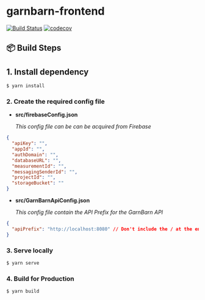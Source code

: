 # garnbarn-frontend

[![Build Status](https://app.travis-ci.com/GarnBarn/garnbarn-frontend.svg?branch=master)](https://app.travis-ci.com/GarnBarn/garnbarn-frontend)
[![codecov](https://codecov.io/gh/GarnBarn/garnbarn-frontend/branch/master/graph/badge.svg?token=QwED3bFABW)](https://codecov.io/gh/GarnBarn/garnbarn-frontend)

## 📦 Build Steps

## 1. Install dependency

```bash
$ yarn install
```

### 2. Create the required config file

- **src/firebaseConfig.json**

  _This config file can be can be acquired from Firebase_

```json
{
  "apiKey": "",
  "appId": "",
  "authDomain": "",
  "databaseURL": "",
  "measurementId": "",
  "messagingSenderId": "",
  "projectId": "",
  "storageBucket": ""
}
```

- **src/GarnBarnApiConfig.json**

  _This config file contain the API Prefix for the GarnBarn API_

```json
{
  "apiPrefix": "http://localhost:8080" // Don't include the / at the end!
}
```

### 3. Serve locally

```bash
$ yarn serve
```

### 4. Build for Production

```bash
$ yarn build
```
